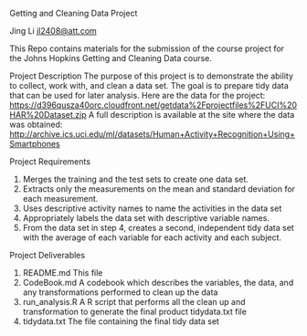 Getting and Cleaning Data Project

Jing Li
jl2408@att.com

This Repo contains materials for the submission of the course project for the Johns Hopkins Getting and Cleaning Data course.

Project Description
The purpose of this project is to demonstrate the ability to collect, work with, and clean a data set. The goal is to prepare tidy data that can be used for later analysis.
Here are the data for the project:
https://d396qusza40orc.cloudfront.net/getdata%2Fprojectfiles%2FUCI%20HAR%20Dataset.zip
A full description is available at the site where the data was obtained:
http://archive.ics.uci.edu/ml/datasets/Human+Activity+Recognition+Using+Smartphones

Project Requirements
1. Merges the training and the test sets to create one data set.
2. Extracts only the measurements on the mean and standard deviation for each measurement.
3. Uses descriptive activity names to name the activities in the data set
4. Appropriately labels the data set with descriptive variable names.
5. From the data set in step 4, creates a second, independent tidy data set with the average of each variable for each activity and each subject.

Project Deliverables
1. README.md
	This file
2. CodeBook.md
	A codebook which describes the variables, the data, and any transformations performed to clean up the data
3. run_analysis.R
	A R script that performs all the clean up and transformation to generate the final product tidydata.txt file
4. tidydata.txt
	The file containing the final tidy data set

